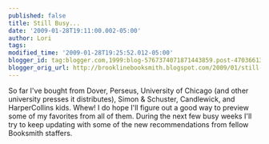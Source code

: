 ```yaml
---
published: false
title: Still Busy...
date: '2009-01-28T19:11:00.002-05:00'
author: Lori
tags: 
modified_time: '2009-01-28T19:25:52.012-05:00'
blogger_id: tag:blogger.com,1999:blog-5767374071871443859.post-4703661314066366675
blogger_orig_url: http://brooklinebooksmith.blogspot.com/2009/01/still-busy.html
---
```


So far I've bought from Dover, Perseus, University of Chicago (and other university presses it distributes), Simon &amp; <span class="blsp-spelling-error" id="SPELLING_ERROR_0">Schuster</span>, Candlewick, and <span class="blsp-spelling-error" id="SPELLING_ERROR_1">HarperCollins</span> kids. Whew! I do hope I'll figure out a good way to preview some of my favorites from all of them. During the next few busy weeks I'll try to keep updating with some of the new recommendations from fellow <span class="blsp-spelling-error" id="SPELLING_ERROR_2">Booksmith</span> staffers.